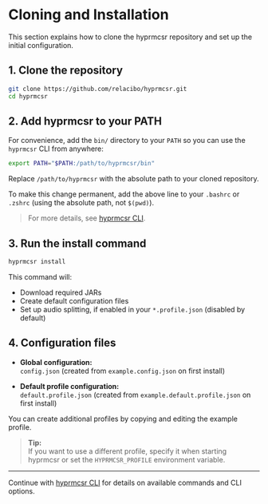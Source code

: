 # Cloning and Installation

This section explains how to clone the hyprmcsr repository and set up the initial configuration.

## 1. Clone the repository

```bash
git clone https://github.com/relacibo/hyprmcsr.git
cd hyprmcsr
```

## 2. Add hyprmcsr to your PATH

For convenience, add the `bin/` directory to your `PATH` so you can use the `hyprmcsr` CLI from anywhere:

```bash
export PATH="$PATH:/path/to/hyprmcsr/bin"
```

Replace `/path/to/hyprmcsr` with the absolute path to your cloned repository.

To make this change permanent, add the above line to your `.bashrc` or `.zshrc` (using the absolute path, not `$(pwd)`).

> For more details, see [hyprmcsr CLI](./cli.md).

## 3. Run the install command

```bash
hyprmcsr install
```
This command will:
- Download required JARs
- Create default configuration files
- Set up audio splitting, if enabled in your `*.profile.json` (disabled by default)

## 4. Configuration files

- **Global configuration:**  
  `config.json` (created from `example.config.json` on first install)

- **Default profile configuration:**  
  `default.profile.json` (created from `example.default.profile.json` on first install)

You can create additional profiles by copying and editing the example profile.

> **Tip:**  
> If you want to use a different profile, specify it when starting hyprmcsr or set the `HYPRMCSR_PROFILE` environment variable.

---

Continue with [hyprmcsr CLI](./cli.md) for details on available commands and CLI options.
